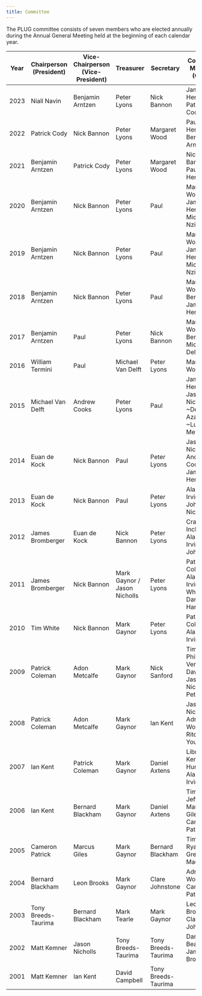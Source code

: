 ```yaml
---
title: Committee
---
```


The PLUG committee consists of seven members who are elected annually during the Annual General Meeting held at the beginning of each calendar year.

Year | Chairperson (President) | Vice-Chairperson (Vice-President) | Treasurer | Secretary | Committee Members (OCMs)
---- | ----------------------- | --------------------------------- | --------- | --------- | ------------------------
2023 | Niall Navin             | Benjamin Arntzen    | Peter Lyons       | Nick Bannon   | James Henstridge, Patrick Cody, Paul
2022 | Patrick Cody            | Nick Bannon         | Peter Lyons       | Margaret Wood | Paul, James Henstridge, Benjamin Arntzen 
2021 | Benjamin Arntzen        | Patrick Cody        | Peter Lyons       | Margaret Wood | Nick Bannon, Paul, James Henstridge
2020 | Benjamin Arntzen        | Nick Bannon         | Peter Lyons       | Paul          | Margaret Wood, James Henstridge, Michel Nzikou
2019 | Benjamin Arntzen        | Nick Bannon         | Peter Lyons       | Paul          | Margaret Wood, James Henstridge, Michel Nzikou
2018 | Benjamin Arntzen        | Nick Bannon         | Peter Lyons       | Paul          | Margaret Wood, Dean Bergin, James Henstridge
2017 | Benjamin Arntzen        | Paul                | Peter Lyons       | Nick Bannon   | Margaret Wood, Dean Bergin, Michael Van Delft
2016 | William Termini         | Paul                | Michael Van Delft | Peter Lyons   | Margaret Wood
2015 | Michael Van Delft       | Andrew Cooks        | Peter Lyons       | Paul          | James Henstridge,  Jason Nicholls, ~Delan Azabani~, ~Luke Mercuri~
2014 | Euan de Kock            | Nick Bannon         | Paul              | Peter Lyons   | Jason Nicholls, Andrew Cooks, James Henstridge
2013 | Euan de Kock            | Nick Bannon         | Paul              | Peter Lyons   | Alastair Irvine, Luke John, Jason Nicholls
2012 | James Bromberger        | Euan de Kock        | Nick Bannon       | Peter Lyons   | Craig Inches, Alastair Irvine, Luke John
2011 | James Bromberger        | Nick Bannon         | Mark Gaynor / Jason Nicholls | Peter Lyons | Patrick Coleman, Alastair Irvine, Tim White, Daniel Harmsworth
2010 | Tim White               | Nick Bannon         | Mark Gaynor       | Peter Lyons   | Patrick Coleman, Alastair Irvine
2009 | Patrick Coleman         | Adon Metcalfe       | Mark Gaynor       | Nick Sanford  | Tim White, Phillip Verschure, David Lloyd, Jason Nicholls, Peter Lyons
2008 | Patrick Coleman         | Adon Metcalfe       | Mark Gaynor       | Ian Kent      | Jason Nicholls, Adrian Woodley, Ritchie Young
2007 | Ian Kent                | Patrick Coleman     | Mark Gaynor       | Daniel Axtens | Librarian: Ken Muir-Hunt, Talks: Alastair Irvine
2006 | Ian Kent                | Bernard Blackham    | Mark Gaynor       | Daniel Axtens | Tim White, Jeff Rida, Marcus Giles, Cameron Patrick
2005 | Cameron Patrick         | Marcus Giles        | Mark Gaynor       | Bernard Blackham | Tim White, Ryan Smith, Greg Macham
2004 | Bernard Blackham        | Leon Brooks         | Mark Gaynor       | Clare Johnstone | Adrian Woodley, Cameron Patrick
2003 | Tony Breeds-Taurima     | Bernard Blackham    | Mark Tearle       | Mark Gaynor    | Leon Brooks, Clare Johnstone
2002 | Matt Kemner             | Jason Nicholls      | Tony Breeds-Taurima | Tony Breeds-Taurima | Daniel Beard, James Bromberger
2001 | Matt Kemner             | Ian Kent            | David Campbell    | Tony Breeds-Taurima |
